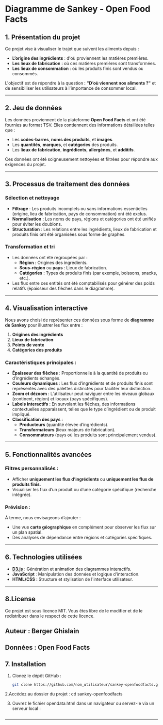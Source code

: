 # Diagramme de Sankey - Open Food Facts

## 1. Présentation du projet
Ce projet vise à visualiser le trajet que suivent les aliments depuis :
- **L’origine des ingrédients** : d'où proviennent les matières premières.
- **Les lieux de fabrication** : où ces matières premières sont transformées.
- **Les lieux de consommation** : où les produits finis sont vendus ou consommés.

L'objectif est de répondre à la question : **"D’où viennent nos aliments ?"** et de sensibiliser les utilisateurs à l'importance de consommer local.

---

## 2. Jeu de données
Les données proviennent de la plateforme **Open Food Facts** et ont été fournies au format TSV. Elles contiennent des informations détaillées telles que :  
- Les **codes-barres**, **noms des produits**, et **images**.  
- Les **quantités**, **marques**, et **catégories** des produits.  
- Les **lieux de fabrication**, **ingrédients**, **allergènes**, et **additifs**.

Ces données ont été soigneusement nettoyées et filtrées pour répondre aux exigences du projet.

---

## 3. Processus de traitement des données

### Sélection et nettoyage
- **Filtrage** : Les produits incomplets ou sans informations essentielles (origine, lieu de fabrication, pays de consommation) ont été exclus.  
- **Normalisation** : Les noms de pays, régions et catégories ont été unifiés pour éviter les doublons.  
- **Structuration** : Les relations entre les ingrédients, lieux de fabrication et produits finis ont été organisées sous forme de graphes.

### Transformation et tri
- Les données ont été regroupées par :
  - **Région** : Origines des ingrédients.  
  - **Sous-région** ou **pays** : Lieux de fabrication.  
  - **Catégories** : Types de produits finis (par exemple, boissons, snacks, etc.).  
- Les flux entre ces entités ont été comptabilisés pour générer des poids relatifs (épaisseur des flèches dans le diagramme).

---

## 4. Visualisation interactive
Nous avons choisi de représenter ces données sous forme de **diagramme de Sankey** pour illustrer les flux entre :
1. **Origines des ingrédients**  
2. **Lieux de fabrication**  
3. **Points de vente**  
4. **Catégories des produits**

### Caractéristiques principales :
- **Épaisseur des flèches** : Proportionnelle à la quantité de produits ou d’ingrédients échangés.
- **Couleurs dynamiques** : Les flux d’ingrédients et de produits finis sont représentés avec des palettes distinctes pour faciliter leur distinction.  
- **Zoom et dézoom** : L’utilisateur peut naviguer entre les niveaux globaux (continent, région) et locaux (pays spécifiques).  
- **Labels interactifs** : En survolant les flèches, des informations contextuelles apparaissent, telles que le type d’ingrédient ou de produit impliqué.  
- **Classification des pays** :  
  - **Producteurs** (quantité élevée d’ingrédients).  
  - **Transformateurs** (lieux majeurs de fabrication).  
  - **Consommateurs** (pays où les produits sont principalement vendus).

---

## 5. Fonctionnalités avancées
### Filtres personnalisés :
- Afficher **uniquement les flux d’ingrédients** ou **uniquement les flux de produits finis**.  
- Visualiser les flux d’un produit ou d’une catégorie spécifique (recherche intégrée).  

### Prévision :
À terme, nous envisageons d’ajouter :
- Une vue **carte géographique** en complément pour observer les flux sur un plan spatial.  
- Des analyses de dépendance entre régions et catégories spécifiques.  

---

## 6. Technologies utilisées
- **[D3.js](https://d3js.org)** : Génération et animation des diagrammes interactifs.  
- **JavaScript** : Manipulation des données et logique d'interaction.  
- **HTML/CSS** : Structure et stylisation de l'interface utilisateur.

---

## 8.License

 Ce projet est sous licence MIT. Vous êtes libre de le modifier et de le redistribuer dans le respect de cette licence.
 
## Auteur : Berger Ghislain

## Données : Open Food Facts 

## 7. Installation
1. Clonez le dépôt GitHub :
   ```bash
   git clone https://github.com/nom_utilisateur/sankey-openfoodfacts.git
   
2.Accédez au dossier du projet :
   cd sankey-openfoodfacts

3. Ouvrez le fichier opendata.html dans un navigateur ou servez-le via un serveur local :
   ```python -m http.server 8000

---


